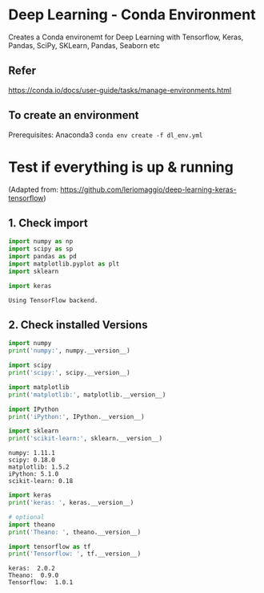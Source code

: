 # Deep Learning  - Conda Environment

Creates a Conda environemt for Deep Learning with Tensorflow, Keras, Pandas, SciPy, SKLearn, Pandas, Seaborn etc

## Refer
https://conda.io/docs/user-guide/tasks/manage-environments.html

## To create an environment
Prerequisites: Anaconda3
```conda env create -f dl_env.yml```

# Test if everything is up & running 

(Adapted from: https://github.com/leriomaggio/deep-learning-keras-tensorflow)

## 1. Check import


```python
import numpy as np
import scipy as sp
import pandas as pd
import matplotlib.pyplot as plt
import sklearn
```


```python
import keras
```

    Using TensorFlow backend.


## 2. Check installed Versions


```python
import numpy
print('numpy:', numpy.__version__)

import scipy
print('scipy:', scipy.__version__)

import matplotlib
print('matplotlib:', matplotlib.__version__)

import IPython
print('iPython:', IPython.__version__)

import sklearn
print('scikit-learn:', sklearn.__version__)
```

    numpy: 1.11.1
    scipy: 0.18.0
    matplotlib: 1.5.2
    iPython: 5.1.0
    scikit-learn: 0.18



```python
import keras
print('keras: ', keras.__version__)

# optional
import theano
print('Theano: ', theano.__version__)

import tensorflow as tf
print('Tensorflow: ', tf.__version__)
```

    keras:  2.0.2
    Theano:  0.9.0
    Tensorflow:  1.0.1
